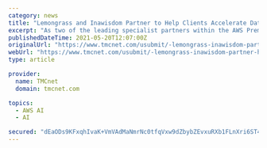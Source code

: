 ```yaml
---
category: news
title: "Lemongrass and Inawisdom Partner to Help Clients Accelerate Data Discovery for Systems Running on AWS"
excerpt: "As two of the leading specialist partners within the AWS Premier Partner ecosystem, Lemongrass and Inawisdom are uniquely capable of helping Enterprises harness the value of data in their SAP systems."
publishedDateTime: 2021-05-20T12:07:00Z
originalUrl: "https://www.tmcnet.com/usubmit/-lemongrass-inawisdom-partner-help-clients-accelerate-data-discovery-/2021/05/20/9374071.htm"
webUrl: "https://www.tmcnet.com/usubmit/-lemongrass-inawisdom-partner-help-clients-accelerate-data-discovery-/2021/05/20/9374071.htm"
type: article

provider:
  name: TMCnet
  domain: tmcnet.com

topics:
  - AWS AI
  - AI

secured: "dEaODs9KFxqhIvaK+VmVAdMaNmrNc0tfqVxw9dZbybZEvxuRXb1FLnXri6ST4ePEqjMOxuxgh7TCcbjB50kDKQPPNBzRE/AowJ26FiNu3iDT4FDpux5rVgGsc/N11U42cjMi/E7e6fVX+S/TArsavrOzJk9kE+AANK/17yTJyXcmS4JrhjD0seUq1F3dyqKzxVw1t9iThyjup01GBuhiHRTj9QKgKy5Vo8luVJRrtXnrLB0ZC5zBp5JIVJhVUaQ+MdZmkgJOE9yH50BcCOuRGiXLE4DyK9TDBM2NrY2pnoHbBVDAxveGIT+KBSpEwMAM602ivN/gRjIzmWo4fQK2RI+YQrkRieEpsKCC3MwhlvY=;UZdW1OpswdBqfLZTVCy43A=="
---
```


